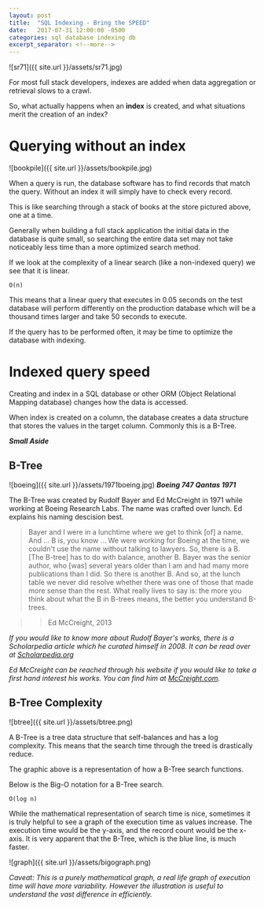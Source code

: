 ```yaml
---
layout: post
title:  "SQL Indexing - Bring the SPEED"
date:   2017-07-31 12:00:00 -0500
categories: sql database indexing db
excerpt_separator: <!--more-->
---
```


![sr71]({{ site.url }}/assets/sr71.jpg)

For most full stack developers, indexes are added when data aggregation or retrieval slows to a crawl.  

So, what actually happens when an **index** is created, and what situations merit the creation of an index?

<!--more-->

# Querying without an index

![bookpile]({{ site.url }}/assets/bookpile.jpg)

When a query is run, the database software has to find records that match the query.  Without an index it will simply have to check every record.  

This is like searching through a stack of books at the store pictured above, one at a time. 

Generally when building a full stack application the initial data in the database is quite small, so searching the entire data set may not take noticeably less time than a more optimized search method. 

If we look at the complexity of a linear search (like a non-indexed query) we see that it is linear. 


  ```O(n)```


This means that a linear query that executes in 0.05 seconds on the test database will perform differently on the production database which will be a thousand times larger and take 50 seconds to execute.

If the query has to be performed often, it may be time to optimize the database with indexing. 

# Indexed query speed

Creating and index in a SQL database or other ORM (Object Relational Mapping database) changes how the data is accessed.  

When index is created on a column, the database creates a data structure that stores the values in the target column. Commonly this is a B-Tree.  

***Small Aside***

## B-Tree

![boeing]({{ site.url }}/assets/1971boeing.jpg)
***Boeing 747 Qantas 1971***

The B-Tree was created by Rudolf Bayer and Ed McCreight in 1971 while working at Boeing Research Labs. The name was crafted over lunch. Ed explains his naming descision best.

> Bayer and I were in a lunchtime where we get to think [of] a name. And ... B is, you know ... We were working for Boeing at the time, we couldn't use the name without talking to lawyers. So, there is a B. [The B-tree] has to do with balance, another B. Bayer was the senior author, who [was] several years older than I am and had many more publications than I did. So there is another B. And so, at the lunch table we never did resolve whether there was one of those that made more sense than the rest. What really lives to say is: the more you think about what the B in B-trees means, the better you understand B-trees.

>> Ed McCreight, 2013

*If you would like to know more about Rudolf Bayer's works, there is a Scholarpedia article which he curated himself in 2008. It can be read over at [Scholarpedia.org][B-tree]*

*Ed McCreight can be reached through his website if you would like to take a first hand interest his works. You can find him at [McCreight.com][mccreight].*

## B-Tree Complexity

![btree]({{ site.url }}/assets/btree.png)

A B-Tree is a tree data structure that self-balances and has a log complexity. This means that the search time through the treed is drastically reduce. 

The graphic above is a representation of how a B-Tree search functions.

Below is the Big-O notation for a B-Tree search.

```O(log n)```

While the mathematical representation of search time is nice, sometimes it is truly helpful to see a graph of the execution time as values increase.  The execution time would be the y-axis, and the record count would be the x-axis. It is very apparent that the B-Tree, which is the blue line, is much faster. 

![graph]({{ site.url }}/assets/bigograph.png)

_Caveat: This is a purely mathematical graph, a real life graph of execution time will have more variability. However the illustration is useful to understand the vast difference in efficiently._

[B-tree]: http://www.scholarpedia.org/article/B-tree_and_UB-tree
[mccreight]: http://www.mccreight.com/people/ed_mcc/index.htm
